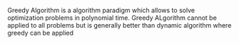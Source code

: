 Greedy Algorithm is a algorithm paradigm which allows to solve optimization problems in polynomial time. Greedy ALgorithm cannot be applied to all problems but is generally better than dynamic algorithm where greedy can be applied
